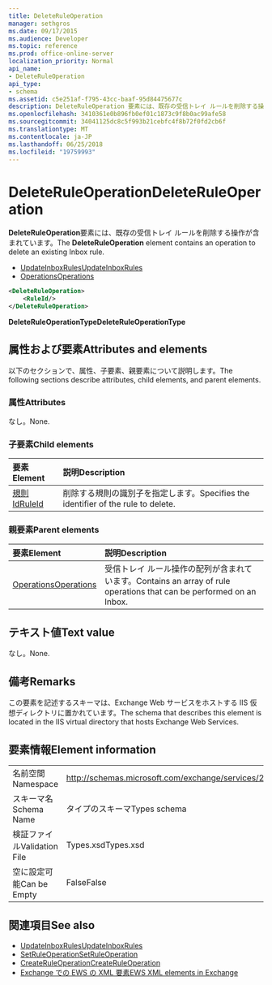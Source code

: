 ```yaml
---
title: DeleteRuleOperation
manager: sethgros
ms.date: 09/17/2015
ms.audience: Developer
ms.topic: reference
ms.prod: office-online-server
localization_priority: Normal
api_name:
- DeleteRuleOperation
api_type:
- schema
ms.assetid: c5e251af-f795-43cc-baaf-95d84475677c
description: DeleteRuleOperation 要素には、既存の受信トレイ ルールを削除する操作が含まれています。
ms.openlocfilehash: 3410361e0b896fb0ef01c1873c9f8b0ac99afe58
ms.sourcegitcommit: 34041125dc8c5f993b21cebfc4f8b72f0fd2cb6f
ms.translationtype: MT
ms.contentlocale: ja-JP
ms.lasthandoff: 06/25/2018
ms.locfileid: "19759993"
---
```

# <a name="deleteruleoperation"></a><span data-ttu-id="a6f49-103">DeleteRuleOperation</span><span class="sxs-lookup"><span data-stu-id="a6f49-103">DeleteRuleOperation</span></span>

<span data-ttu-id="a6f49-104">**DeleteRuleOperation**要素には、既存の受信トレイ ルールを削除する操作が含まれています。</span><span class="sxs-lookup"><span data-stu-id="a6f49-104">The **DeleteRuleOperation** element contains an operation to delete an existing Inbox rule.</span></span> 
  
- [<span data-ttu-id="a6f49-105">UpdateInboxRules</span><span class="sxs-lookup"><span data-stu-id="a6f49-105">UpdateInboxRules</span></span>](updateinboxrules.md)
- [<span data-ttu-id="a6f49-106">Operations</span><span class="sxs-lookup"><span data-stu-id="a6f49-106">Operations</span></span>](operations.md)
  
```XML
<DeleteRuleOperation>
    <RuleId/>
</DeleteRuleOperation>
```

 <span data-ttu-id="a6f49-107">**DeleteRuleOperationType**</span><span class="sxs-lookup"><span data-stu-id="a6f49-107">**DeleteRuleOperationType**</span></span>
## <a name="attributes-and-elements"></a><span data-ttu-id="a6f49-108">属性および要素</span><span class="sxs-lookup"><span data-stu-id="a6f49-108">Attributes and elements</span></span>

<span data-ttu-id="a6f49-109">以下のセクションで、属性、子要素、親要素について説明します。</span><span class="sxs-lookup"><span data-stu-id="a6f49-109">The following sections describe attributes, child elements, and parent elements.</span></span>
  
### <a name="attributes"></a><span data-ttu-id="a6f49-110">属性</span><span class="sxs-lookup"><span data-stu-id="a6f49-110">Attributes</span></span>

<span data-ttu-id="a6f49-111">なし。</span><span class="sxs-lookup"><span data-stu-id="a6f49-111">None.</span></span>
  
### <a name="child-elements"></a><span data-ttu-id="a6f49-112">子要素</span><span class="sxs-lookup"><span data-stu-id="a6f49-112">Child elements</span></span>

|<span data-ttu-id="a6f49-113">**要素**</span><span class="sxs-lookup"><span data-stu-id="a6f49-113">**Element**</span></span>|<span data-ttu-id="a6f49-114">**説明**</span><span class="sxs-lookup"><span data-stu-id="a6f49-114">**Description**</span></span>|
|:-----|:-----|
|[<span data-ttu-id="a6f49-115">規則 Id</span><span class="sxs-lookup"><span data-stu-id="a6f49-115">RuleId</span></span>](ruleid.md) <br/> |<span data-ttu-id="a6f49-116">削除する規則の識別子を指定します。</span><span class="sxs-lookup"><span data-stu-id="a6f49-116">Specifies the identifier of the rule to delete.</span></span>  <br/> |
   
### <a name="parent-elements"></a><span data-ttu-id="a6f49-117">親要素</span><span class="sxs-lookup"><span data-stu-id="a6f49-117">Parent elements</span></span>

|<span data-ttu-id="a6f49-118">**要素**</span><span class="sxs-lookup"><span data-stu-id="a6f49-118">**Element**</span></span>|<span data-ttu-id="a6f49-119">**説明**</span><span class="sxs-lookup"><span data-stu-id="a6f49-119">**Description**</span></span>|
|:-----|:-----|
|[<span data-ttu-id="a6f49-120">Operations</span><span class="sxs-lookup"><span data-stu-id="a6f49-120">Operations</span></span>](operations.md) <br/> |<span data-ttu-id="a6f49-121">受信トレイ ルール操作の配列が含まれています。</span><span class="sxs-lookup"><span data-stu-id="a6f49-121">Contains an array of rule operations that can be performed on an Inbox.</span></span>  <br/> |
   
## <a name="text-value"></a><span data-ttu-id="a6f49-122">テキスト値</span><span class="sxs-lookup"><span data-stu-id="a6f49-122">Text value</span></span>

<span data-ttu-id="a6f49-123">なし。</span><span class="sxs-lookup"><span data-stu-id="a6f49-123">None.</span></span>
  
## <a name="remarks"></a><span data-ttu-id="a6f49-124">備考</span><span class="sxs-lookup"><span data-stu-id="a6f49-124">Remarks</span></span>

<span data-ttu-id="a6f49-125">この要素を記述するスキーマは、Exchange Web サービスをホストする IIS 仮想ディレクトリに置かれています。</span><span class="sxs-lookup"><span data-stu-id="a6f49-125">The schema that describes this element is located in the IIS virtual directory that hosts Exchange Web Services.</span></span>
  
## <a name="element-information"></a><span data-ttu-id="a6f49-126">要素情報</span><span class="sxs-lookup"><span data-stu-id="a6f49-126">Element information</span></span>

|||
|:-----|:-----|
|<span data-ttu-id="a6f49-127">名前空間</span><span class="sxs-lookup"><span data-stu-id="a6f49-127">Namespace</span></span>  <br/> |http://schemas.microsoft.com/exchange/services/2006/types  <br/> |
|<span data-ttu-id="a6f49-128">スキーマ名</span><span class="sxs-lookup"><span data-stu-id="a6f49-128">Schema Name</span></span>  <br/> |<span data-ttu-id="a6f49-129">タイプのスキーマ</span><span class="sxs-lookup"><span data-stu-id="a6f49-129">Types schema</span></span>  <br/> |
|<span data-ttu-id="a6f49-130">検証ファイル</span><span class="sxs-lookup"><span data-stu-id="a6f49-130">Validation File</span></span>  <br/> |<span data-ttu-id="a6f49-131">Types.xsd</span><span class="sxs-lookup"><span data-stu-id="a6f49-131">Types.xsd</span></span>  <br/> |
|<span data-ttu-id="a6f49-132">空に設定可能</span><span class="sxs-lookup"><span data-stu-id="a6f49-132">Can be Empty</span></span>  <br/> |<span data-ttu-id="a6f49-133">False</span><span class="sxs-lookup"><span data-stu-id="a6f49-133">False</span></span>  <br/> |
   
## <a name="see-also"></a><span data-ttu-id="a6f49-134">関連項目</span><span class="sxs-lookup"><span data-stu-id="a6f49-134">See also</span></span>

- [<span data-ttu-id="a6f49-135">UpdateInboxRules</span><span class="sxs-lookup"><span data-stu-id="a6f49-135">UpdateInboxRules</span></span>](updateinboxrules.md) 
- [<span data-ttu-id="a6f49-136">SetRuleOperation</span><span class="sxs-lookup"><span data-stu-id="a6f49-136">SetRuleOperation</span></span>](setruleoperation.md) 
- [<span data-ttu-id="a6f49-137">CreateRuleOperation</span><span class="sxs-lookup"><span data-stu-id="a6f49-137">CreateRuleOperation</span></span>](createruleoperation.md)
- [<span data-ttu-id="a6f49-138">Exchange での EWS の XML 要素</span><span class="sxs-lookup"><span data-stu-id="a6f49-138">EWS XML elements in Exchange</span></span>](ews-xml-elements-in-exchange.md)

